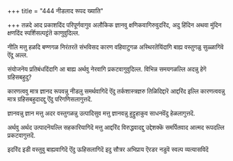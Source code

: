 +++
title = "444 नीडलाद रूपद ख्याति"

+++
तन्नदे आद प्रकाशदिंद परिपूर्णवागुव अलौकिक ज्ञानवु क्षणिकवागिरुवुदरिंद, अदु हिंदिन अथवा मुंदिन क्षणदिंद स्पर्शिसल्पट्टंतॆ काणुवुदिल्ल.

नीलि मत्तु हळदि बण्णगळ निरंतरतॆ संभविसद कारण वहिवाटुगळ अस्थिरतॆयिंदागि बाह्य वस्तुगळु सुळ्ळागिवॆ ऎंदू अल्ल.

संयोजनॆय प्रतिबंधदिंदागि आ बाह्य अर्थवु नेरवागि प्रकटवागुवुदिल्ल. विभिन्न समयगळल्लि अदन्नु हेगॆ ग्रहिसबहुदु?

कारणत्ववु मात्र ज्ञानद रूपवन्नु नीडलु समर्थवागिदॆ ऎंदु तर्कशास्त्रज्ञरु तिळिदिद्दारॆ आद्दरिंद इल्लि कारणत्ववन्नु मात्र ग्रहिसबहुदादद्दु ऎंदु परिगणिसलागुत्तदॆ.

ज्ञानवन्नु ज्ञान मत्तु अदर वस्तुगळन्नु उत्पादिसुव मत्तु ज्ञानवन्नु हुट्टुहाकुव साधनवॆंदु हेळलागुत्तदॆ.

अर्थवु अर्थद उत्पादनॆयल्लि सहकारियागिदॆ मत्तु आद्दरिंद विरुद्धवादद्दु उद्देशक्कॆ समर्पितवाद आत्मद रूपदल्लि प्रकटवागुत्तदॆ.

इदरिंद इडी वस्तुवु बाह्यवागिदॆ ऎंदु ऊहिसलागिदॆ इदु सौत्रर अभिप्राय ऎरडर नडुवॆ स्वल्प व्यत्यासविदॆ

